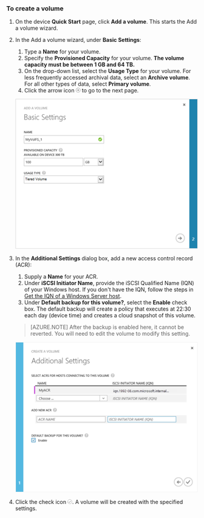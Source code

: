 
<properties 
   pageTitle="Create a volume"
   description="Explains how to add a volume on a StorSimple device."
   services="storsimple"
   documentationCenter="NA"
   authors="SharS"
   manager="adinah"
   editor="tysonn" />
<tags
	ms.service="storsimple"
	ms.date="04/01/15"
	wacn.date=""/>

### To create a volume

1. On the device **Quick Start** page, click **Add a volume**. This starts the Add a volume wizard.

2. In the Add a volume wizard, under **Basic Settings**:
   1. Type a **Name** for your volume.
   2. Specify the **Provisioned Capacity** for your volume. **The volume capacity must be between 1 GB and 64 TB.**
   3. On the drop-down list, select the **Usage Type** for your volume. For less frequently accessed archival data, select an **Archive volume**. For all other types of data, select **Primary volume**. 
   4. Click the arrow icon ![arrow-icon](./media/storsimple-create-volume/HCS_ArrowIcon-include.png) to go to the next page.

     ![Add volume](./media/storsimple-create-volume/HCS_AddVolume1M-include.png)

3. In the **Additional Settings** dialog box, add a new access control record (ACR):
   1. Supply a **Name** for your ACR.
   2. Under **iSCSI Initiator Name**, provide the iSCSI Qualified Name (IQN) of your Windows host. If you don't have the IQN, follow the steps in [Get the IQN of a Windows Server host](#storsimple-get-iqn.md).
   3. Under **Default backup for this volume?**, select the **Enable** check box. The default backup will create a policy that executes at 22:30 each day (device time) and creates a cloud snapshot of this volume.

     > [AZURE.NOTE] After the backup is enabled here, it cannot be reverted. You will need to edit the volume to modify this setting.

     ![Add volume](./media/storsimple-create-volume/HCs_AddVolume2M-include.png)

4. Click the check icon ![check icon](./media/storsimple-create-volume/HCS_CheckIcon-include.png). A volume will be created with the specified settings.

